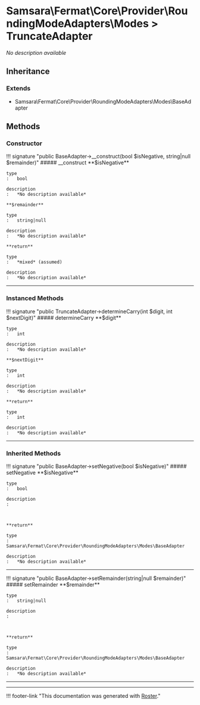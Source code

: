 # Samsara\Fermat\Core\Provider\RoundingModeAdapters\Modes > TruncateAdapter

*No description available*


## Inheritance


### Extends

- Samsara\Fermat\Core\Provider\RoundingModeAdapters\Modes\BaseAdapter


## Methods


### Constructor

!!! signature "public BaseAdapter->__construct(bool $isNegative, string|null $remainder)"
    ##### __construct
    **$isNegative**

    type
    :   bool

    description
    :   *No description available*

    **$remainder**

    type
    :   string|null

    description
    :   *No description available*

    **return**

    type
    :   *mixed* (assumed)

    description
    :   *No description available*
    
---



### Instanced Methods

!!! signature "public TruncateAdapter->determineCarry(int $digit, int $nextDigit)"
    ##### determineCarry
    **$digit**

    type
    :   int

    description
    :   *No description available*

    **$nextDigit**

    type
    :   int

    description
    :   *No description available*

    **return**

    type
    :   int

    description
    :   *No description available*
    
---



### Inherited Methods

!!! signature "public BaseAdapter->setNegative(bool $isNegative)"
    ##### setNegative
    **$isNegative**

    type
    :   bool

    description
    :   
    
    

    **return**

    type
    :   Samsara\Fermat\Core\Provider\RoundingModeAdapters\Modes\BaseAdapter

    description
    :   *No description available*
    
---

!!! signature "public BaseAdapter->setRemainder(string|null $remainder)"
    ##### setRemainder
    **$remainder**

    type
    :   string|null

    description
    :   
    
    

    **return**

    type
    :   Samsara\Fermat\Core\Provider\RoundingModeAdapters\Modes\BaseAdapter

    description
    :   *No description available*
    
---




---
!!! footer-link "This documentation was generated with [Roster](https://jordanrl.github.io/Roster/)."